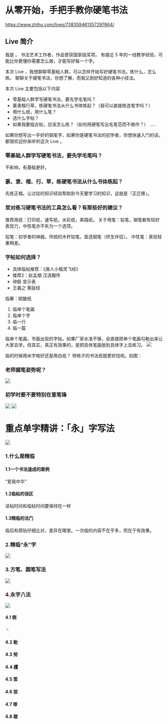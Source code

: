 # 从零开始，手把手教你硬笔书法
https://www.zhihu.com/lives/738359461357297664/

## Live 简介
我是 。
书法艺术工作者，作品曾获国家级奖项。
有接近 5 年的一线教学经验，可能比你更懂你需要怎么做，才能写好每一个字。

本次 Live ，我想聊聊零基础人群，可以怎样开始写好硬笔书法。练什么，怎么练。
聊聊关于硬笔书法，你想了解，而我又刚好知道的各种小技法。

本次 Live 主要包括以下内容

- 零基础人群学写硬笔书法，要先学毛笔吗？
- 篆隶楷行草，练硬笔书法从什么书体练起？（我可以直接练连笔字吗？）
- 用什么纸，用什么笔？
- 选什么字帖？
- 如果我要临古帖，应该怎么练？（如何用硬笔写出毛笔范而不做作？）
.....

如果你想写出一手好的钢笔字，如果你是硬笔书法的初学者，你想快速入门的话，都很欢迎你来听听这次 Live 。


### 零基础人群学写硬笔书法，要先学毛笔吗？
不影响，有基础更好。

### 篆、隶、楷、行、草，练硬笔书法从什么书体练起？
先练正楷。让过往的知识经验帮助到今天要学习的知识，这就是『正迁移』。

### 您对练习硬笔书法的工具怎么看？有那些好的建议？
推荐用纸：打印纸，速写纸，水彩纸，素描纸。
关于用笔：铅笔，钢笔都有较好表现力，中性笔亦不失为一个选项。

铅笔：初学者的神器。传统的木杆铅笔。首选钢笔（终生伴侣）。
中性笔：表现轻重稍差。

### 字帖如何选择？
- 具体临帖推荐：《唐人小楷灵飞经》
- 推荐2：赵孟頫 汉汲黯传
- 钟繇 宣示表
- 王羲之 黄庭经

临摹：硫酸纸

1. 临单个笔画
1. 临单个字
1. 临一行
1. 临一篇

临单个笔画，市面出现的字帖，如果厂家水准不够，会直接把单个笔画勾勒出来让大家去学。但其实，真正有效果的，是把具体笔画放到具体字上去练习。
![](https://pic1.zhimg.com/81d7ee3582ba052cfd0b442c9b6b883c_r.jpg)

临的时候用米字格好还是用白纸？
带格子的书法纸就更好找啦。如图：

### 老师握笔姿势呢？
![](https://pic4.zhimg.com/5d14779f47a96a809c747f8eb26fb08d_r.jpg)

### 初学时要不要特别在意笔锋
![](https://pic2.zhimg.com/67d364800bcc4f2c668e02fb5ac2db38_r.jpg)
![](https://pic1.zhimg.com/cbbdc69713a70c1f73dadc31e755cb38_r.jpg)

# 重点单字精讲：「永」字写法
![](https://pic3.zhimg.com/v2-45e1821de87b4a5689c59bda7bad3290_r.jpg)

### 1.什么是精临
#### 1.1一个书法速成的案例
“爱我中华”

#### 1.2临帖的误区
读帖时间和临帖时间要保持在一样

#### 1.3精临的法门
临后和原贴仔细比对，差异在哪里。一次临的内容不在乎多，而在于有效果。

### 2.精临“永”字
![](https://pic1.zhimg.com/v2-3464eff2fc538a329a96529a24b78a4a_r.jpg)

### 3.方笔、圆笔写法
![](https://pic3.zhimg.com/v2-d43da3c6941f9c0f568ca565f5718861_r.jpg)

### 4.永字八法
![](https://pic2.zhimg.com/v2-414f2a58539110ff51cc5836e814f765_r.jpg)

#### 4.1 侧
丶
#### 4.2 勒
#### 4.3 努
#### 4.4 趯
#### 4.5 策
#### 4.6 掠
#### 4.7 啄
#### 4.8 磔